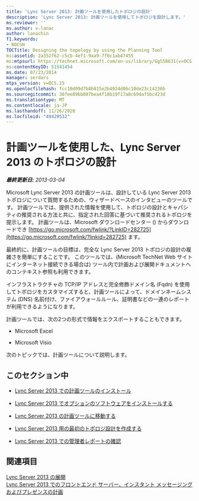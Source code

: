 ```yaml
---
title: 'Lync Server 2013: 計画ツールを使用したトポロジの設計'
description: 'Lync Server 2013: 計画ツールを使用してトポロジを設計します。'
ms.reviewer: ''
ms.author: v-lanac
author: lanachin
f1.keywords:
- NOCSH
TOCTitle: Designing the topology by using the Planning Tool
ms:assetid: 2a352f62-c5cb-4ef1-9aa9-7f0c1ab47455
ms:mtpsurl: https://technet.microsoft.com/en-us/library/Gg558631(v=OCS.15)
ms:contentKeyID: 51541454
ms.date: 07/23/2014
manager: serdars
mtps_version: v=OCS.15
ms.openlocfilehash: fcc10d09d7b8b815e2b4924d06c10de23c14236b
ms.sourcegitcommit: 36fee89bb887bea4f18b19f17a8c69daf5bc423d
ms.translationtype: MT
ms.contentlocale: ja-JP
ms.lasthandoff: 11/26/2020
ms.locfileid: "49429532"
---
```

# <a name="designing-the-topology-for-lync-server-2013-by-using-the-planning-tool"></a>計画ツールを使用した、Lync Server 2013 のトポロジの設計

<div data-xmlns="http://www.w3.org/1999/xhtml">

<div class="topic" data-xmlns="http://www.w3.org/1999/xhtml" data-msxsl="urn:schemas-microsoft-com:xslt" data-cs="https://msdn.microsoft.com/">

<div data-asp="https://msdn2.microsoft.com/asp">



</div>

<div id="mainSection">

<div id="mainBody">

<span> </span>

_**最終更新日:** 2013-03-04_

Microsoft Lync Server 2013 の計画ツールは、設計している Lync Server 2013 トポロジについて質問するための、ウィザードベースのインタビューのツールです。 計画ツールでは、提供された情報を使用して、トポロジの設計とキャパシティの推奨される方法と共に、指定された回答に基づいて推奨されるトポロジを提示します。 計画ツールは、Microsoft ダウンロードセンター () からダウンロードでき [https://go.microsoft.com/fwlink/?LinkID=282725](https://go.microsoft.com/fwlink/?linkid=282725) ます。

最終的に、計画ツールの目標は、完全な Lync Server 2013 トポロジの設計の複雑さを簡単にすることです。 このツールでは、(Microsoft TechNet Web サイトにインターネット接続できる場合は) ツール内で計画および展開ドキュメントへのコンテキスト参照も利用できます。

インフラストラクチャの TCP/IP アドレスと完全修飾ドメイン名 (Fqdn) を使用してトポロジをカスタマイズすると、計画ツールによって、ドメインネームシステム (DNS) 名前付け、ファイアウォールルール、証明書などの一連のレポートが利用できるようになります。

計画ツールでは、次の2つの形式で情報をエクスポートすることもできます。

  - Microsoft Excel

  - Microsoft Visio

次のトピックでは、計画ツールについて説明します。

<div>

## <a name="in-this-section"></a>このセクション中

  - [Lync Server 2013 での計画ツールのインストール](lync-server-2013-installing-the-planning-tool.md)

  - [Lync Server 2013 でオプションのソフトウェアをインストールする](lync-server-2013-installing-optional-software.md)

  - [Lync Server 2013 の計画ツールに移動する](lync-server-2013-navigating-the-planning-tool.md)

  - [Lync Server 2013 用の最初のトポロジ設計を作成する](lync-server-2013-create-the-initial-topology-design.md)

  - [Lync Server 2013 での管理者レポートの確認](lync-server-2013-reviewing-the-administrator-reports.md)

</div>

<div>

## <a name="see-also"></a>関連項目


[Lync Server 2013 の展開](lync-server-2013-deploying-lync-server.md)  
[Lync Server 2013 でのフロントエンド サーバー、インスタント メッセージングおよびプレゼンスの計画](lync-server-2013-planning-for-front-end-servers-instant-messaging-and-presence.md)  
  

</div>

</div>

<span> </span>

</div>

</div>

</div>

